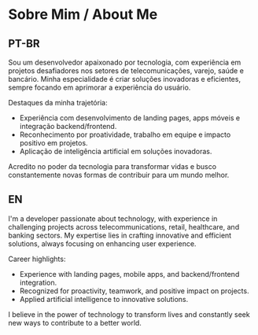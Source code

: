 # Sobre Mim / About Me

## PT-BR
Sou um desenvolvedor apaixonado por tecnologia, com experiência em projetos desafiadores nos setores de telecomunicações, varejo, saúde e bancário. Minha especialidade é criar soluções inovadoras e eficientes, sempre focando em aprimorar a experiência do usuário.

Destaques da minha trajetória:
- Experiência com desenvolvimento de landing pages, apps móveis e integração backend/frontend.
- Reconhecimento por proatividade, trabalho em equipe e impacto positivo em projetos.
- Aplicação de inteligência artificial em soluções inovadoras.

Acredito no poder da tecnologia para transformar vidas e busco constantemente novas formas de contribuir para um mundo melhor.

## EN
I'm a developer passionate about technology, with experience in challenging projects across telecommunications, retail, healthcare, and banking sectors. My expertise lies in crafting innovative and efficient solutions, always focusing on enhancing user experience.

Career highlights:
- Experience with landing pages, mobile apps, and backend/frontend integration.
- Recognized for proactivity, teamwork, and positive impact on projects.
- Applied artificial intelligence to innovative solutions.

I believe in the power of technology to transform lives and constantly seek new ways to contribute to a better world.

